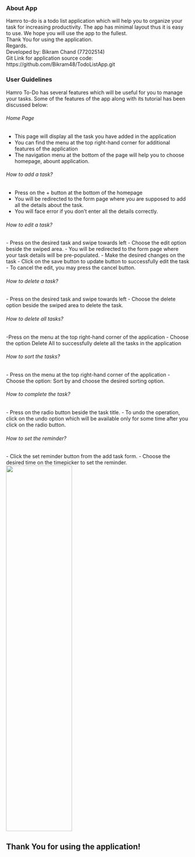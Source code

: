 <h3>About App</h3>
Hamro to-do is a todo list application which will help you to organize your task for increasing productivity. The app has minimal layout thus it is easy to use. We hope you will use the app to the fullest.<br> 
Thank You for using the application. <br>
Regards.<br>
Developed by: Bikram Chand (77202514)<br>
Git Link for application source code: https://github.com/Bikram48/TodoListApp.git

<h3>User Guidelines</h3>
Hamro To-Do has several features which will be useful for you to manage your tasks. Some of the features of the app along with its tutorial has been discussed below:<br>
<h6>Home Page</h6>
<ul>
  <li>This page will display all the task you have added in the application</li>
  <li>You can find the menu at the top right-hand corner for additional features of the application</li>
 <li>The navigation menu at the bottom of the page will help you to choose homepage, abount application.</li>
</ul>

<h6>How to add a task?</h6> 

  - Press on the + button at the bottom of the homepage
  - You will be redirected to the form page where you are supposed to add all the details about the task.
  - You will face error if you don’t enter all the details correctly.<br>
  
<h6>How to edit a task?</h6>
  - Press on the desired task and swipe towards left
  - Choose the edit option beside the swiped area.
  - You will be redirected to the form page where your task details will be pre-populated.
  - Make the desired changes on the task
  - Click on the save button to update button to successfully edit the task
  - To cancel the edit, you may press the cancel button.
  
<h6>How to delete a task?</h6>
  - Press on the desired task and swipe towards left
  - Choose the delete option beside the swiped area to delete the task.
<h6>How to delete all tasks?</h6>
  -Press on the menu at the top right-hand corner of the application
  - Choose the option Delete All to successfully delete all the tasks in the application
  
<h6>How to sort the tasks?</h6>
  - Press on the menu at the top right-hand corner of the application
  - Choose the option: Sort by and choose the desired sorting option.
  
<h6>How to complete the task?</h6>
  - Press on the radio button beside the task title.
  - To undo the operation, click on the undo option which will be available only for some time after you click on the radio button.
  
<h6>How to set the reminder?</h6>
  - Click the set reminder button from the add task form.
  - Choose the desired time on the timepicker to set the reminder.


<img src="./hamrotodo.gif" width="60%" height="1000"/>


<h2 text-align:center;>Thank You for using the application!</h2>

